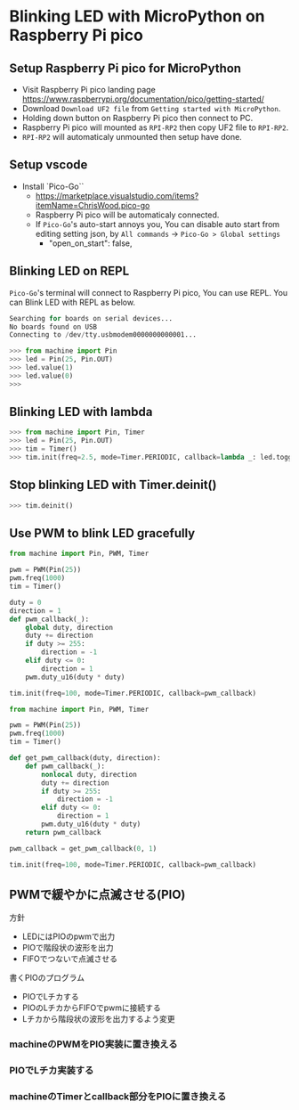 # Blinking LED with MicroPython on Raspberry Pi pico

## Setup Raspberry Pi pico for MicroPython

- Visit Raspberry Pi pico landing page https://www.raspberrypi.org/documentation/pico/getting-started/
- Download `Download UF2 file` from `Getting started with MicroPython`.
- Holding down button on Raspberry Pi pico then connect to PC.
- Raspberry Pi pico will mounted as `RPI-RP2` then copy UF2 file to `RPI-RP2`.
- `RPI-RP2` will automaticaly unmounted then setup have done.

## Setup vscode
- Install `Pico-Go``
  - https://marketplace.visualstudio.com/items?itemName=ChrisWood.pico-go
  - Raspberry Pi pico will be automaticaly connected.
  - If `Pico-Go`'s auto-start annoys you, You can disable auto start from editing setting json, by `All commands` -> `Pico-Go > Global settings`
    - "open_on_start": false,


## Blinking LED on REPL
`Pico-Go`'s terminal will connect to Raspberry Pi pico, You can use REPL.
You can Blink LED with REPL as below.
``` python
Searching for boards on serial devices...
No boards found on USB
Connecting to /dev/tty.usbmodem0000000000001...

>>> from machine import Pin
>>> led = Pin(25, Pin.OUT)
>>> led.value(1)
>>> led.value(0)
>>> 
```

## Blinking LED with lambda
``` python
>>> from machine import Pin, Timer
>>> led = Pin(25, Pin.OUT)
>>> tim = Timer()
>>> tim.init(freq=2.5, mode=Timer.PERIODIC, callback=lambda _: led.toggle())
```

## Stop blinking LED with Timer.deinit()
``` python
>>> tim.deinit()
```

## Use PWM to blink LED gracefully

``` python
from machine import Pin, PWM, Timer

pwm = PWM(Pin(25))
pwm.freq(1000)
tim = Timer()

duty = 0
direction = 1
def pwm_callback(_):
    global duty, direction
    duty += direction
    if duty >= 255:
        direction = -1
    elif duty <= 0:
        direction = 1
    pwm.duty_u16(duty * duty)

tim.init(freq=100, mode=Timer.PERIODIC, callback=pwm_callback)

```


``` python
from machine import Pin, PWM, Timer

pwm = PWM(Pin(25))
pwm.freq(1000)
tim = Timer()

def get_pwm_callback(duty, direction):
    def pwm_callback(_):
        nonlocal duty, direction
        duty += direction
        if duty >= 255:
            direction = -1
        elif duty <= 0:
            direction = 1
        pwm.duty_u16(duty * duty)
    return pwm_callback

pwm_callback = get_pwm_callback(0, 1)

tim.init(freq=100, mode=Timer.PERIODIC, callback=pwm_callback)
```


## PWMで緩やかに点滅させる(PIO)

方針
- LEDにはPIOのpwmで出力
- PIOで階段状の波形を出力
- FIFOでつないで点滅させる

書くPIOのプログラム
- PIOでLチカする
- PIOのLチカからFIFOでpwmに接続する
- Lチカから階段状の波形を出力するよう変更

### machineのPWMをPIO実装に置き換える


### PIOでLチカ実装する


### machineのTimerとcallback部分をPIOに置き換える

